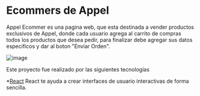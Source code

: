# Ecommers de Appel

Appel Ecommer es una pagina web, que esta destinada a vender productos exclusivos de Appel, donde cada usuario agrega al carrito de compras todos los productos que desea pedir, para finalizar debe agregar sus datos especificos y dar al boton "Enviar Orden".

![image]()


Este proyecto fue realizado por las siguientes tecnologías

*[React](https://es.reactjs.org/) React te ayuda a crear interfaces de usuario interactivas de forma sencilla.
